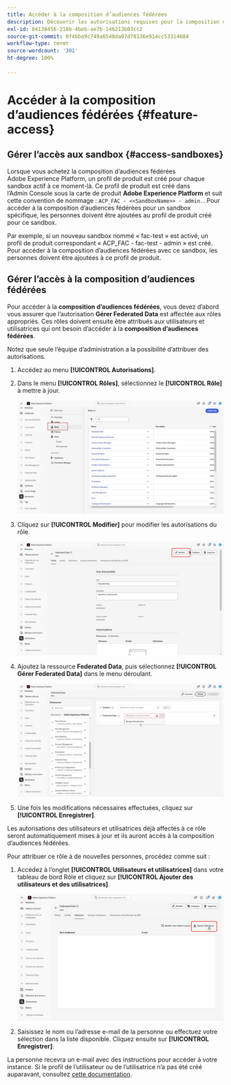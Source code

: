```yaml
---
title: Accéder à la composition d’audiences fédérées
description: Découvrir les autorisations requises pour la composition d’audiences fédérées
exl-id: 84138456-218b-4beb-ae7b-146213b03cc2
source-git-commit: 0f4bba9c749a6548da07d78136e914cc53314684
workflow-type: tm+mt
source-wordcount: '301'
ht-degree: 100%

---
```


# Accéder à la composition d’audiences fédérées {#feature-access}

## Gérer l’accès aux sandbox {#access-sandboxes}

Lorsque vous achetez la composition d’audiences fédérées Adobe Experience Platform, un profil de produit est créé pour chaque sandbox actif à ce moment-là. Ce profil de produit est créé dans l’Admin Console sous la carte de produit **Adobe Experience Platform** et suit cette convention de nommage : `ACP_FAC - <<SandboxName>> - admin.`. Pour accéder à la composition d’audiences fédérées pour un sandbox spécifique, les personnes doivent être ajoutées au profil de produit créé pour ce sandbox.

Par exemple, si un nouveau sandbox nommé « fac-test » est activé, un profil de produit correspondant « ACP_FAC - fac-test - admin » est créé. Pour accéder à la composition d’audiences fédérées avec ce sandbox, les personnes doivent être ajoutées à ce profil de produit.

## Gérer l’accès à la composition d’audiences fédérées

Pour accéder à la **composition d’audiences fédérées**, vous devez d’abord vous assurer que l’autorisation **Gérer Federated Data** est affectée aux rôles appropriés. Ces rôles doivent ensuite être attribués aux utilisateurs et utilisatrices qui ont besoin d’accéder à la **composition d’audiences fédérées**.

Notez que seule l’équipe d’administration a la possibilité d’attribuer des autorisations.

1. Accédez au menu **[!UICONTROL Autorisations]**.

1. Dans le menu **[!UICONTROL Rôles]**, sélectionnez le **[!UICONTROL Rôle]** à mettre à jour.

   ![](assets/access_fda_1.png)

1. Cliquez sur **[!UICONTROL Modifier]** pour modifier les autorisations du rôle.

   ![](assets/access_fda_2.png)

1. Ajoutez la ressource **Federated Data**, puis sélectionnez **[!UICONTROL Gérer Federated Data]** dans le menu déroulant.

   ![](assets/access_fda_3.png)

1. Une fois les modifications nécessaires effectuées, cliquez sur **[!UICONTROL Enregistrer]**.

Les autorisations des utilisateurs et utilisatrices déjà affectés à ce rôle seront automatiquement mises à jour et ils auront accès à la composition d’audiences fédérées.

Pour attribuer ce rôle à de nouvelles personnes, procédez comme suit :

1. Accédez à l’onglet **[!UICONTROL Utilisateurs et utilisatrices]** dans votre tableau de bord Rôle et cliquez sur **[!UICONTROL Ajouter des utilisateurs et des utilisatrices]**.

   ![](assets/access_fda_4.png)

1. Saisissez le nom ou l’adresse e-mail de la personne ou effectuez votre sélection dans la liste disponible. Cliquez ensuite sur **[!UICONTROL Enregistrer]**.

La personne recevra un e-mail avec des instructions pour accéder à votre instance. Si le profil de l’utilisateur ou de l’utilisatrice n’a pas été créé auparavant, consultez [cette documentation](https://experienceleague.adobe.com/fr/docs/experience-platform/access-control/abac/permissions-ui/users).
